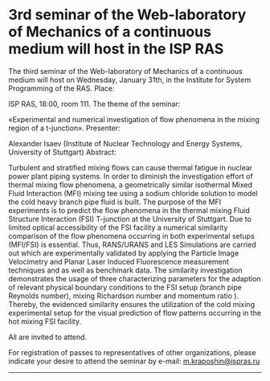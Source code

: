 3rd seminar of the Web-laboratory of Mechanics of a continuous medium will host in the ISP RAS
=================
The third seminar of the Web-laboratory of Mechanics of a continuous medium will host on Wednesday, January 31th, in the Institute for System Programming of the RAS.
Place:

ISP RAS, 18:00, room 111.
The theme of the seminar:

«Experimental and numerical investigation of flow phenomena in the mixing region of a t-junction».
Presenter:

Alexander Isaev (Institute of Nuclear Technology and Energy Systems, University of Stuttgart)
Abstract:

Turbulent and stratified mixing flows can cause thermal fatigue in nuclear power plant piping systems. In order to diminish the investigation effort of thermal mixing flow phenomena, a geometrically similar isothermal Mixed Fluid Interaction (MFI) mixing tee using a sodium chloride solution to model the cold heavy branch pipe fluid is built. The purpose of the MFI experiments is to predict the flow phenomena in the thermal mixing Fluid Structure Interaction (FSI) T-junction at the University of Stuttgart. Due to limited optical accessibility of the FSI facility a numerical similarity comparison of the flow phenomena occurring in both experimental setups (MFI/FSI) is essential. Thus, RANS/URANS and LES Simulations are carried out which are experimentally validated by applying the Particle Image Velocimetry and Planar Laser Induced Fluorescence measurement techniques and as well as benchmark data. The similarity investigation demonstrates the usage of three characterizing parameters for the adaption of relevant physical boundary conditions to the FSI setup (branch pipe Reynolds number), mixing Richardson number and momentum ratio ). Thereby, the evidenced similarity ensures the utilization of the cold mixing experimental setup for the visual prediction of flow patterns occurring in the hot mixing FSI facility.

All are invited to attend.

For registration of passes to representatives of other organizations, please indicate your desire to attend the seminar by e-mail: m.kraposhin@ispras.ru


______________________________________________________________________________________________________________________




